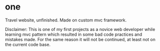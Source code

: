 # one
Travel website, unfinished. Made on custom mvc framework.

Disclaimer:
This is one of my first projects as a novice web developer while learning mvc pattern which resulted in some bad code practices and mistakes made. For the same reason it will not be continued, at least not on the current code base. 
